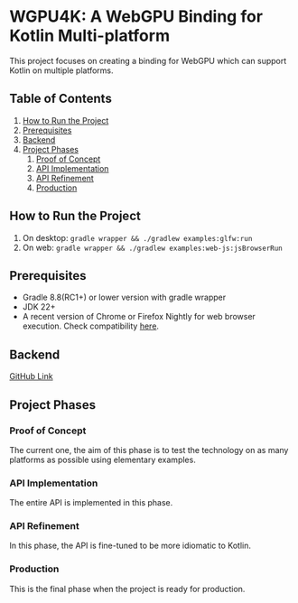 # WGPU4K: A WebGPU Binding for Kotlin Multi-platform

This project focuses on creating a binding for WebGPU which can support Kotlin on multiple platforms.

## Table of Contents

1. [How to Run the Project](#how-to-run-the-project)
2. [Prerequisites](#prerequisites)
3. [Backend](#backend)
4. [Project Phases](#project-phases)
   1. [Proof of Concept](#proof-of-concept)
   2. [API Implementation](#api-implementation)
   3. [API Refinement](#api-refinement)
   4. [Production](#production)

## How to Run the Project

1. On desktop: `gradle wrapper && ./gradlew examples:glfw:run`
2. On web: `gradle wrapper && ./gradlew examples:web-js:jsBrowserRun`

## Prerequisites

- Gradle 8.8(RC1+) or lower version with gradle wrapper
- JDK 22+
- A recent version of Chrome or Firefox Nightly for web browser execution. Check compatibility [here][chart].

## Backend

[GitHub Link][link]

## Project Phases

### Proof of Concept

The current one, the aim of this phase is to test the technology on as many platforms as possible using elementary examples.

### API Implementation

The entire API is implemented in this phase.

### API Refinement

In this phase, the API is fine-tuned to be more idiomatic to Kotlin.

### Production

This is the final phase when the project is ready for production.

<!-- Reference Links -->

[chart]: https://caniuse.com/webgpu

[link]: https://github.com/gfx-rs/wgpu